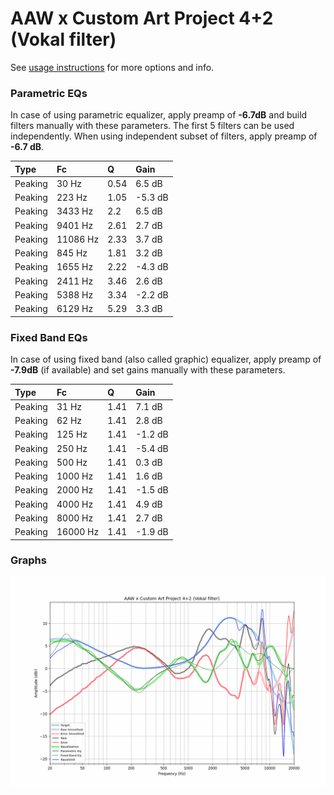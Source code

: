 # AAW x Custom Art Project 4+2 (Vokal filter)
See [usage instructions](https://github.com/jaakkopasanen/AutoEq#usage) for more options and info.

### Parametric EQs
In case of using parametric equalizer, apply preamp of **-6.7dB** and build filters manually
with these parameters. The first 5 filters can be used independently.
When using independent subset of filters, apply preamp of **-6.7 dB**.

| Type    | Fc       |    Q | Gain    |
|:--------|:---------|:-----|:--------|
| Peaking | 30 Hz    | 0.54 | 6.5 dB  |
| Peaking | 223 Hz   | 1.05 | -5.3 dB |
| Peaking | 3433 Hz  | 2.2  | 6.5 dB  |
| Peaking | 9401 Hz  | 2.61 | 2.7 dB  |
| Peaking | 11086 Hz | 2.33 | 3.7 dB  |
| Peaking | 845 Hz   | 1.81 | 3.2 dB  |
| Peaking | 1655 Hz  | 2.22 | -4.3 dB |
| Peaking | 2411 Hz  | 3.46 | 2.6 dB  |
| Peaking | 5388 Hz  | 3.34 | -2.2 dB |
| Peaking | 6129 Hz  | 5.29 | 3.3 dB  |

### Fixed Band EQs
In case of using fixed band (also called graphic) equalizer, apply preamp of **-7.9dB**
(if available) and set gains manually with these parameters.

| Type    | Fc       |    Q | Gain    |
|:--------|:---------|:-----|:--------|
| Peaking | 31 Hz    | 1.41 | 7.1 dB  |
| Peaking | 62 Hz    | 1.41 | 2.8 dB  |
| Peaking | 125 Hz   | 1.41 | -1.2 dB |
| Peaking | 250 Hz   | 1.41 | -5.4 dB |
| Peaking | 500 Hz   | 1.41 | 0.3 dB  |
| Peaking | 1000 Hz  | 1.41 | 1.6 dB  |
| Peaking | 2000 Hz  | 1.41 | -1.5 dB |
| Peaking | 4000 Hz  | 1.41 | 4.9 dB  |
| Peaking | 8000 Hz  | 1.41 | 2.7 dB  |
| Peaking | 16000 Hz | 1.41 | -1.9 dB |

### Graphs
![](./AAW%20x%20Custom%20Art%20Project%204+2%20(Vokal%20filter).png)